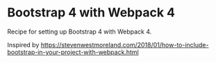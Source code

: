# Bootstrap 4 with Webpack 4

Recipe for setting up Bootstrap 4 with Webpack 4.

Inspired by https://stevenwestmoreland.com/2018/01/how-to-include-bootstrap-in-your-project-with-webpack.html
